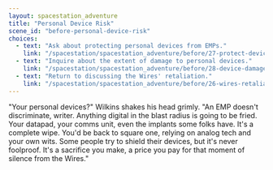 ```yaml
---
layout: spacestation_adventure
title: "Personal Device Risk"
scene_id: "before-personal-device-risk"
choices:
  - text: "Ask about protecting personal devices from EMPs."
    link: "/spacestation/spacestation_adventure/before/27-protect-devices/"
  - text: "Inquire about the extent of damage to personal devices."
    link: "/spacestation/spacestation_adventure/before/28-device-damage-extent/"
  - text: "Return to discussing the Wires' retaliation."
    link: "/spacestation/spacestation_adventure/before/26-wires-retaliation/"
---
```


"Your personal devices?" Wilkins shakes his head grimly. "An EMP doesn't discriminate, writer. Anything digital in the blast radius is going to be fried. Your datapad, your comms unit, even the implants some folks have. It's a complete wipe. You'd be back to square one, relying on analog tech and your own wits. Some people try to shield their devices, but it's never foolproof. It's a sacrifice you make, a price you pay for that moment of silence from the Wires."
